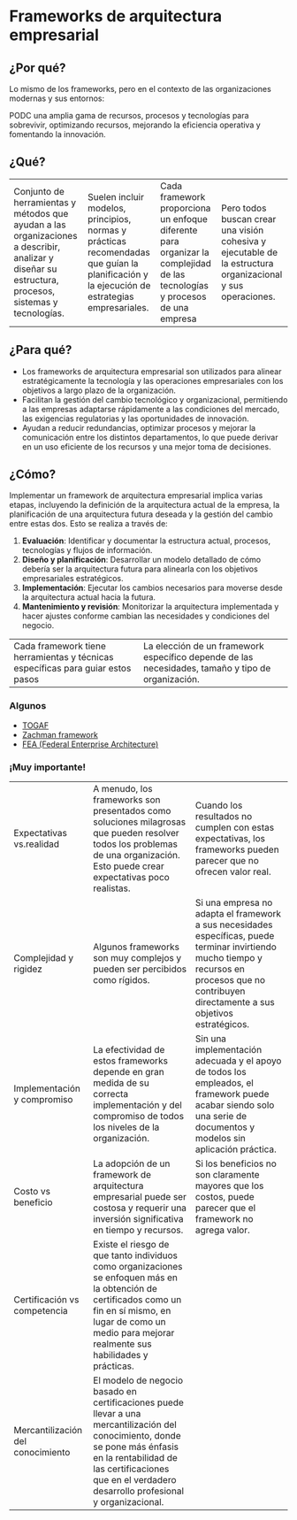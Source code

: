 # Frameworks de arquitectura empresarial

## ¿Por qué?

Lo mismo de los frameworks, pero en el contexto de las organizaciones modernas y sus entornos:

PODC una amplia gama de recursos, procesos y tecnologías para sobrevivir, optimizando recursos, mejorando la eficiencia operativa y fomentando la innovación.

## ¿Qué?

|||||
|-|-|-|-|
Conjunto de herramientas y métodos que ayudan a las organizaciones a describir, analizar y diseñar su estructura, procesos, sistemas y tecnologías.|Suelen incluir modelos, principios, normas y prácticas recomendadas que guían la planificación y la ejecución de estrategias empresariales.|Cada framework proporciona un enfoque diferente para organizar la complejidad de las tecnologías y procesos de una empresa|Pero todos buscan crear una visión cohesiva y ejecutable de la estructura organizacional y sus operaciones.

## ¿Para qué?

- Los frameworks de arquitectura empresarial son utilizados para alinear estratégicamente la tecnología y las operaciones empresariales con los objetivos a largo plazo de la organización.
- Facilitan la gestión del cambio tecnológico y organizacional, permitiendo a las empresas adaptarse rápidamente a las condiciones del mercado, las exigencias regulatorias y las oportunidades de innovación.
- Ayudan a reducir redundancias, optimizar procesos y mejorar la comunicación entre los distintos departamentos, lo que puede derivar en un uso eficiente de los recursos y una mejor toma de decisiones.

## ¿Cómo?

Implementar un framework de arquitectura empresarial implica varias etapas, incluyendo la definición de la arquitectura actual de la empresa, la planificación de una arquitectura futura deseada y la gestión del cambio entre estas dos. Esto se realiza a través de:

1. **Evaluación**: Identificar y documentar la estructura actual, procesos, tecnologías y flujos de información.
2. **Diseño y planificación**: Desarrollar un modelo detallado de cómo debería ser la arquitectura futura para alinearla con los objetivos empresariales estratégicos.
3. **Implementación**: Ejecutar los cambios necesarios para moverse desde la arquitectura actual hacia la futura.
4. **Mantenimiento y revisión**: Monitorizar la arquitectura implementada y hacer ajustes conforme cambian las necesidades y condiciones del negocio.

|||
|-|-|
Cada framework tiene herramientas y técnicas específicas para guiar estos pasos|La elección de un framework específico depende de las necesidades, tamaño y tipo de organización.

### Algunos

- [TOGAF](togaf.md)
- [Zachman framework](zachman.md)
- [FEA (Federal Enterprise Architecture)](fea.md)

### ¡Muy importante!

||||
|-|-|-|
Expectativas vs.realidad|A menudo, los frameworks son presentados como soluciones milagrosas que pueden resolver todos los problemas de una organización. Esto puede crear expectativas poco realistas.|Cuando los resultados no cumplen con estas expectativas, los frameworks pueden parecer que no ofrecen valor real.
Complejidad y rigidez|Algunos frameworks son muy complejos y pueden ser percibidos como rígidos.|Si una empresa no adapta el framework a sus necesidades específicas, puede terminar invirtiendo mucho tiempo y recursos en procesos que no contribuyen directamente a sus objetivos estratégicos.
Implementación y compromiso|La efectividad de estos frameworks depende en gran medida de su correcta implementación y del compromiso de todos los niveles de la organización.|Sin una implementación adecuada y el apoyo de todos los empleados, el framework puede acabar siendo solo una serie de documentos y modelos sin aplicación práctica.
Costo vs beneficio|La adopción de un framework de arquitectura empresarial puede ser costosa y requerir una inversión significativa en tiempo y recursos.|Si los beneficios no son claramente mayores que los costos, puede parecer que el framework no agrega valor.
Certificación vs competencia|Existe el riesgo de que tanto individuos como organizaciones se enfoquen más en la obtención de certificados como un fin en sí mismo, en lugar de como un medio para mejorar realmente sus habilidades y prácticas.
Mercantilización del conocimiento|El modelo de negocio basado en certificaciones puede llevar a una mercantilización del conocimiento, donde se pone más énfasis en la rentabilidad de las certificaciones que en el verdadero desarrollo profesional y organizacional.
